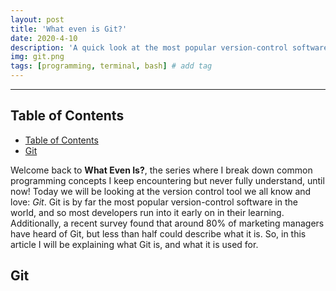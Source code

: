 ```yaml
---
layout: post
title: 'What even is Git?'
date: 2020-4-10
description: 'A quick look at the most popular version-control software in the world'
img: git.png
tags: [programming, terminal, bash] # add tag
---
```


---

## Table of Contents

- [Table of Contents](#table-of-contents)
- [Git](#git)

Welcome back to **What Even Is?**, the series where I break down common programming concepts I keep encountering but never fully understand, until now! Today we will be looking at the version control tool we all know and love: _Git_. Git is by far the most popular version-control software in the world, and so most developers run into it early on in their learning. Additionally, a recent survey found that around 80% of marketing managers have heard of Git, but less than half could describe what it is. So, in this article I will be explaining what Git is, and what it is used for.

## Git
